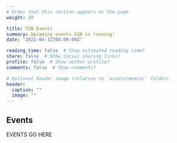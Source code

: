 ```yaml
---
# Order that this section appears on the page.
weight: 20

title: SSN Events
summary: Upcoming events SSN is running!
date: "2021-04-11T00:00:00Z"

reading_time: false  # Show estimated reading time?
share: false  # Show social sharing links?
profile: false  # Show author profile?
comments: false  # Show comments?

# Optional header image (relative to `assets/media/` folder).
header:
  caption: ""
  image: ""
---
```


## Events

EVENTS GO HERE
